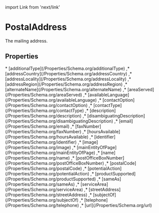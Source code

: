 import Link from 'next/link'

# PostalAddress

The mailing address.

## Properties

<Grid>
* [additionalType](/Properties/Schema.org/additionalType)
,* [addressCountry](/Properties/Schema.org/addressCountry)
,* [addressLocality](/Properties/Schema.org/addressLocality)
,* [addressRegion](/Properties/Schema.org/addressRegion)
,* [alternateName](/Properties/Schema.org/alternateName)
,* [areaServed](/Properties/Schema.org/areaServed)
,* [availableLanguage](/Properties/Schema.org/availableLanguage)
,* [contactOption](/Properties/Schema.org/contactOption)
,* [contactType](/Properties/Schema.org/contactType)
,* [description](/Properties/Schema.org/description)
,* [disambiguatingDescription](/Properties/Schema.org/disambiguatingDescription)
,* [email](/Properties/Schema.org/email)
,* [faxNumber](/Properties/Schema.org/faxNumber)
,* [hoursAvailable](/Properties/Schema.org/hoursAvailable)
,* [identifier](/Properties/Schema.org/identifier)
,* [image](/Properties/Schema.org/image)
,* [mainEntityOfPage](/Properties/Schema.org/mainEntityOfPage)
,* [name](/Properties/Schema.org/name)
,* [postOfficeBoxNumber](/Properties/Schema.org/postOfficeBoxNumber)
,* [postalCode](/Properties/Schema.org/postalCode)
,* [potentialAction](/Properties/Schema.org/potentialAction)
,* [productSupported](/Properties/Schema.org/productSupported)
,* [sameAs](/Properties/Schema.org/sameAs)
,* [serviceArea](/Properties/Schema.org/serviceArea)
,* [streetAddress](/Properties/Schema.org/streetAddress)
,* [subjectOf](/Properties/Schema.org/subjectOf)
,* [telephone](/Properties/Schema.org/telephone)
,* [url](/Properties/Schema.org/url)

</Grid>

